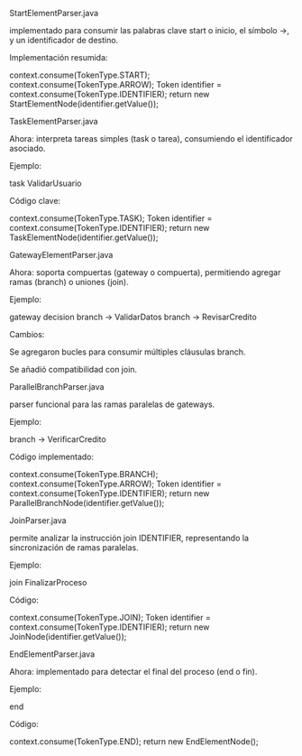 StartElementParser.java


implementado para consumir las palabras clave start o inicio, el símbolo ->, y un identificador de destino.


Implementación resumida:

context.consume(TokenType.START);
context.consume(TokenType.ARROW);
Token identifier = context.consume(TokenType.IDENTIFIER);
return new StartElementNode(identifier.getValue());

TaskElementParser.java

Ahora: interpreta tareas simples (task o tarea), consumiendo el identificador asociado.


Ejemplo:

task ValidarUsuario


Código clave:

context.consume(TokenType.TASK);
Token identifier = context.consume(TokenType.IDENTIFIER);
return new TaskElementNode(identifier.getValue());

GatewayElementParser.java


Ahora: soporta compuertas (gateway o compuerta), permitiendo agregar ramas (branch) o uniones (join).


Ejemplo:

gateway decision
    branch -> ValidarDatos
    branch -> RevisarCredito


Cambios:

Se agregaron bucles para consumir múltiples cláusulas branch.

Se añadió compatibilidad con join.

ParallelBranchParser.java


parser funcional para las ramas paralelas de gateways.

Ejemplo:

branch -> VerificarCredito


Código implementado:

context.consume(TokenType.BRANCH);
context.consume(TokenType.ARROW);
Token identifier = context.consume(TokenType.IDENTIFIER);
return new ParallelBranchNode(identifier.getValue());

JoinParser.java

permite analizar la instrucción join IDENTIFIER, representando la sincronización de ramas paralelas.

Ejemplo:

join FinalizarProceso


Código:

context.consume(TokenType.JOIN);
Token identifier = context.consume(TokenType.IDENTIFIER);
return new JoinNode(identifier.getValue());

EndElementParser.java

Ahora: implementado para detectar el final del proceso (end o fin).


Ejemplo:

end


Código:

context.consume(TokenType.END);
return new EndElementNode();
